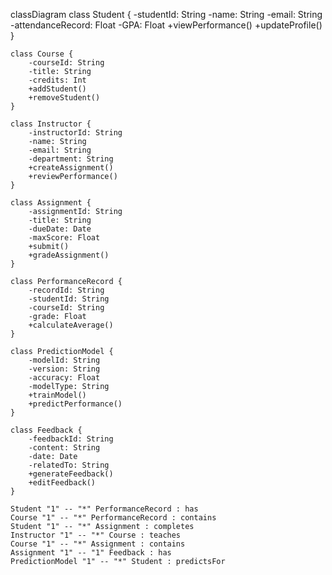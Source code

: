 classDiagram
    class Student {
        -studentId: String
        -name: String
        -email: String
        -attendanceRecord: Float
        -GPA: Float
        +viewPerformance()
        +updateProfile()
    }

    class Course {
        -courseId: String
        -title: String
        -credits: Int
        +addStudent()
        +removeStudent()
    }

    class Instructor {
        -instructorId: String
        -name: String
        -email: String
        -department: String
        +createAssignment()
        +reviewPerformance()
    }

    class Assignment {
        -assignmentId: String
        -title: String
        -dueDate: Date
        -maxScore: Float
        +submit()
        +gradeAssignment()
    }

    class PerformanceRecord {
        -recordId: String
        -studentId: String
        -courseId: String
        -grade: Float
        +calculateAverage()
    }

    class PredictionModel {
        -modelId: String
        -version: String
        -accuracy: Float
        -modelType: String
        +trainModel()
        +predictPerformance()
    }

    class Feedback {
        -feedbackId: String
        -content: String
        -date: Date
        -relatedTo: String
        +generateFeedback()
        +editFeedback()
    }

    Student "1" -- "*" PerformanceRecord : has
    Course "1" -- "*" PerformanceRecord : contains
    Student "1" -- "*" Assignment : completes
    Instructor "1" -- "*" Course : teaches
    Course "1" -- "*" Assignment : contains
    Assignment "1" -- "1" Feedback : has
    PredictionModel "1" -- "*" Student : predictsFor